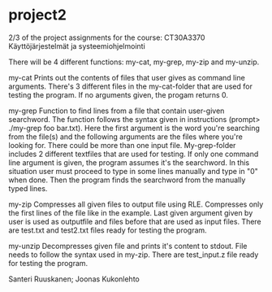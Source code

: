 # project2
2/3 of the project assignments for the course: CT30A3370 Käyttöjärjestelmät ja systeemiohjelmointi

There will be 4 different functions:
my-cat, my-grep, my-zip and my-unzip.

my-cat
Prints out the contents of files that user gives as command line arguments. There's 3 different files in the my-cat-folder that are used for testing the program. If no arguments given, the progam returns 0.

my-grep
Function to find lines from a file that contain user-given searchword. The function follows the syntax given in instructions (prompt> ./my-grep foo bar.txt). Here the first argument is the word you're searching from the file(s) and the following arguments are the files where you're looking for. There could be more than one input file. My-grep-folder includes 2 different textfiles that are used for testing. If only one command line argument is given, the program assumes it's the searchword. In this situation user must proceed to type in some lines manually and type in "0" when done. Then the program finds the searchword from the manually typed lines.

my-zip
Compresses all given files to output file using RLE. Compresses only the first lines of the file like in the example. Last given argument given by user is used as outputfile and files before that are used as input files. There are test.txt and test2.txt files ready for testing the program.

my-unzip
Decompresses given file and prints it's content to stdout. File needs to follow the syntax used in my-zip. There are test_input.z file ready for testing the program.

Santeri Ruuskanen; Joonas Kukonlehto
